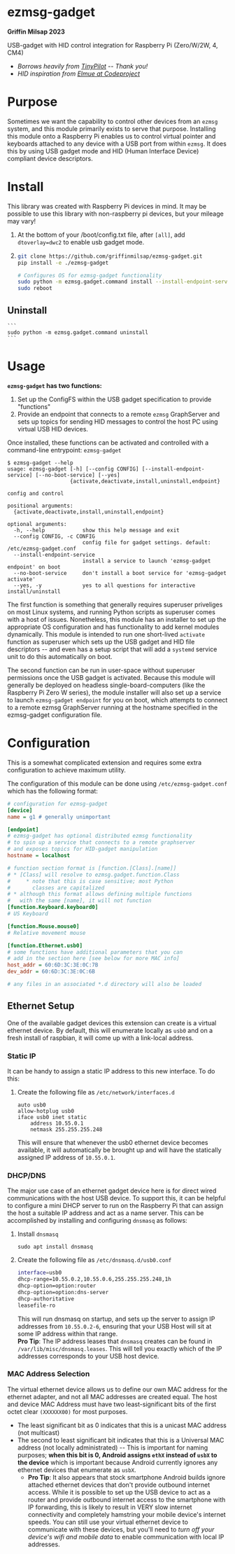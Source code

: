 # ezmsg-gadget
__Griffin Milsap 2023__  

USB-gadget with HID control integration for Raspberry Pi (Zero/W/2W, 4, CM4)

* _Borrows heavily from [TinyPilot](https://github.com/tiny-pilot/tinypilot) -- Thank you!_  
* _HID inspiration from [Elmue at Codeproject](https://www.codeproject.com/Articles/1001891/A-USB-HID-Keyboard-Mouse-Touchscreen-emulator-with)_

# Purpose
Sometimes we want the capability to control other devices from an `ezmsg` system, and this module primarily exists to serve that purpose.  Installing this module onto a Raspberry Pi enables us to control virtual pointer and keyboards attached to any device with a USB port from within `ezmsg`.  It does this by using USB gadget mode and HID (Human Interface Device) compliant device descriptors.

# Install
This library was created with Raspberry Pi devices in mind.  It may be possible to use this library with non-raspberry pi devices, but your mileage may vary!

1. At the bottom of your /boot/config.txt file, after `[all]`, add `dtoverlay=dwc2` to enable usb gadget mode.
2. 
    ``` bash
    git clone https://github.com/griffinmilsap/ezmsg-gadget.git
    pip install -e ./ezmsg-gadget

    # Configures OS for ezmsg-gadget functionality
    sudo python -m ezmsg.gadget.command install --install-endpoint-service 
    sudo reboot
    ```

## Uninstall
    ```
    sudo python -m ezmsg.gadget.command uninstall
    ```

# Usage
__`ezmsg-gadget` has two functions:__
1. Set up the ConfigFS within the USB gadget specification to provide "functions"
2. Provide an endpoint that connects to a remote `ezmsg` GraphServer and sets up topics for sending HID messages to control the host PC using virtual USB HID devices.

Once installed, these functions can be activated and controlled with a command-line entrypoint: `ezmsg-gadget`

```
$ ezmsg-gadget --help
usage: ezmsg-gadget [-h] [--config CONFIG] [--install-endpoint-service] [--no-boot-service] [--yes]
                    {activate,deactivate,install,uninstall,endpoint}

config and control

positional arguments:
  {activate,deactivate,install,uninstall,endpoint}

optional arguments:
  -h, --help            show this help message and exit
  --config CONFIG, -c CONFIG
                        config file for gadget settings. default: /etc/ezmsg-gadget.conf
  --install-endpoint-service
                        install a service to launch 'ezmsg-gadget endpoint' on boot
  --no-boot-service     don't install a boot service for 'ezmsg-gadget activate'
  --yes, -y             yes to all questions for interactive install/uninstall
```

The first function is something that generally requires superuser priveliges on most Linux systems, and running Python scripts as superuser comes with a host of issues.  Nonetheless, this module has an installer to set up the appropriate OS configuration and has functionality to add kernel modules dynamically.  This module is intended to run one short-lived `activate` function as superuser which sets up the USB gadget and HID file descriptors -- and even has a setup script that will add a `systemd` service unit to do this automatically on boot.

The second function can be run in user-space without superuser permissions once the USB gadget is activated.  Because this module will generally be deployed on headless single-board-computers (like the Raspberry Pi Zero W series), the module installer will also set up a service to launch `ezmsg-gadget endpoint` for you on boot, which attempts to connect to a remote ezmsg GraphServer running at the hostname specified in the ezmsg-gadget configuration file.

# Configuration
This is a somewhat complicated extension and requires some extra configuration to achieve maximum utility.  

The configuration of this module can be done using `/etc/ezmsg-gadget.conf` which has the following format:
``` ini
# configuration for ezmsg-gadget
[device]
name = g1 # generally unimportant

[endpoint]
# ezmsg-gadget has optional distributed ezmsg functionality
# to spin up a service that connects to a remote graphserver
# and exposes topics for HID-gadget manipulation
hostname = localhost

# function section format is [function.[Class].[name]]
# * [Class] will resolve to ezmsg.gadget.function.Class 
#     * note that this is case sensitive; most Python
#       classes are capitalized
# * although this format allows defining multiple functions
#   with the same [name], it will not function
[function.Keyboard.keyboard0]
# US Keyboard

[function.Mouse.mouse0]
# Relative movement mouse

[function.Ethernet.usb0]
# some functions have additional parameters that you can
# add in the section here [see below for more MAC info]
host_addr = 60:6D:3C:3E:0C:7B
dev_addr = 60:6D:3C:3E:0C:6B

# any files in an associated *.d directory will also be loaded
```

## Ethernet Setup
One of the available gadget devices this extension can create is a virtual ethernet device.  By default, this will enumerate locally as `usb0` and on a fresh install of raspbian, it will come up with a link-local address.  

### Static IP
It can be handy to assign a static IP address to this new interface.  To do this:
1. Create the following file as `/etc/network/interfaces.d`
    ```
    auto usb0
    allow-hotplug usb0
    iface usb0 inet static
        address 10.55.0.1
        netmask 255.255.255.248
    ```
    This will ensure that whenever the usb0 ethernet device becomes available, it will automatically be brought up and will have the statically assigned IP address of `10.55.0.1`.

### DHCP/DNS
The major use case of an ethernet gadget device here is for direct wired communications with the host USB device.  To support this, it can be helpful to configure a mini DHCP server to run on the Raspberry Pi that can assign the host a suitable IP address and act as a name server.  This can be accomplished by installing and configuring `dnsmasq` as follows:
1. Install `dnsmasq`
    ```
    sudo apt install dnsmasq
    ```
2. Create the following file as `/etc/dnsmasq.d/usb0.conf`
    ``` bash
    interface=usb0
    dhcp-range=10.55.0.2,10.55.0.6,255.255.255.248,1h
    dhcp-option=option:router
    dhcp-option=option:dns-server
    dhcp-authoritative
    leasefile-ro
    ```
    This will run dnsmasq on startup, and sets up the server to assign IP addresses from `10.55.0.2-6`, ensuring that your USB Host will sit at some IP address within that range.  
    __Pro Tip__: The IP address leases that `dnsmasq` creates can be found in `/var/lib/misc/dnsmasq.leases`.  This will tell you exactly which of the IP addresses corresponds to your USB host device.

### MAC Address Selection
The virtual ethernet device allows us to define our own MAC address for the ethernet adapter, and not all MAC addresses are created equal.  The host and device MAC Address must have two least-significant bits of the first octet clear `(XXXXXX00)` for most purposes.
* The least significant bit as 0 indicates that this is a unicast MAC address (not multicast)
* The second to least significant bit indicates that this is a Universal MAC address (not locally administrated) -- This is important for naming purposes; __when this bit is 0, Android assigns `ethX` instead of `usbX` to the device__ which is important because Android currently ignores any ethernet devices that enumerate as `usbX`. 
    * __Pro Tip__: It also appears that stock smartphone Android builds ignore attached ethernet devices that don't provide outbound internet access.  While it is possible to set up the USB device to act as a router and provide outbound internet access to the smartphone with IP forwarding, this is likely to result in VERY slow internet connectivity and completely hamstring your mobile device's internet speeds.  You can still use your virtual ethernet device to communicate with these devices, but you'll need to _turn off your device's wifi and mobile data_ to enable communication with local IP addresses.


